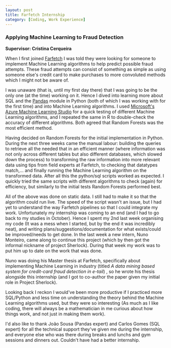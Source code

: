 ```yaml
---
layout: post
title: Farfetch Internship
category: [Coding, Work Experience]
---
```


### Applying Machine Learning to Fraud Detection

<strong>Supervisor: Cristina Cerqueira</strong>

When I first joined [Farfetch](https://www.farfetch.com) I was told they were looking for someone to implement Machine Learning algorithms to help predict possible fraud attempts. These fraud attempts can consist of something as simple as using someone else's credit card to make purchases to more convoluted methods which I might not be aware of.
<!--excerpt ends here-->
I was unaware (that is, until my first day there) that I was going to be the only one (at the time) working on it. Hence I dived into learning more about SQL and the [Pandas](http://pandas.pydata.org/) module in Python (both of which I was working with for the first time) and into Machine Learning algorithms. I used [Microsoft's Azure Machine Learning Studio](https://studio.azureml.net/) for a quick testing of different Machine Learning algorithms, and I repeated the same in R to double-check the accuracy of different algorithms. Both agreed that Random Forests was the most efficient method.

Having decided on Random Forests for the initial implementation in Python. During the next three weeks came the manual labour: building the queries to retrieve all the needed that in an efficient manner (where information was not only across different tables but also different databases, which slowed down the process) to transforming the raw information into more relevant data using tips from field experts at Farfetch, to checking that datatypes match,... and finally running the Machine Learning algorithm on the transformed data. After all this the python/sql scripts worked as expected. I quickly tried the same scripts with different algorithms to check (again) for efficiency, but similarly to the initial tests Random Forests performed best.

All of the above was done on static data. I still had to make it so that the algorithm could run live. The speed of the script wasn't an issue, but I had yet to understand the way Farfetch pipelines so that I could integrate my work. Unfortunately my internship was coming to an end (and I had to go back to my studies in October). Hence I spent my 2nd last week organising my code (It was a mess when I started, but by the end it was incredibly neat), and writing plans/suggestions/documentation for what exists/could be improved/needs to get done. In the last week a new intern, Nuno Monteiro, came along to continue this project (which by then got the informal nickname of project Sherlock). During that week my work was to put him up to date on the work that was done.

Nuno was doing his Master thesis at Farfetch, specifically about implementing Machine Learning in industry (titled <em>A data mining based system for credit-card fraud detection in e-tail</em>) , so he wrote his thesis alongside this internship (and I got to co-author the paper given my initial role in Project Sherlock).

Looking back I reckon I would've been more productive if I practiced more SQL/Python and less time on understanding the theory behind the Machine Learning algorithms used, but they were so interesting (As much as I like coding, there will always be a mathematician in me curious about how things work, and not just in making them work).

I'd also like to thank João Sousa (Pandas expert) and Carlos Gomes (SQL expert) for all the technical support they've given me during the internship, and everyone else who was there during breaks and lunchs and gym sessions and dinners out. Couldn't have had a better internship.